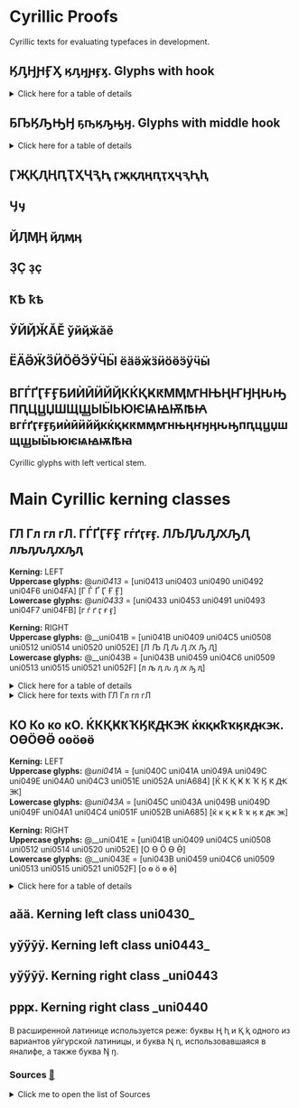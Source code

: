 # Cyrillic Proofs  
  
Cyrillic texts for evaluating typefaces in development. 
  
## ӃԒӇԨӺӼ ӄԓӈԩӻӽ. Glyphs with hook   
  
<details>
  <summary>Click here for a table of details</summary>  
      
| Code | Char | Image | Language |  
|:---- |:---- |:---- |:---- |  
| uni04C3 | Ӄ | <img src="https://github.com/StefanPeev/Common-Serif/blob/main/images/uni04C3_Ka_With_Hook.png" width="100" /> | Chukchi, Koryak, Alyutor, Itelmen, Yukaghir, Yupik, Aleut, Nivkh, Ket, Tofalar, Selkup |   
</details> 
  
## ҔҦӃԠԢӇ ҕҧӄԡԣӈ. Glyphs with middle hook  
  
<details>
  <summary>Click here for a table of details</summary>  
    
| Code | Char | Image | Language |  
|:---- |:---- |:---- |:---- |  
| uni0494 | Ҕ | <img src="https://github.com/StefanPeev/Common-Serif/blob/main/images/uni0494_Ghe_With_Middle_Hook.png" width="100" /> | Abkhaz, Yakut |  
| uni04A6 | Ҧ | <img src="https://github.com/StefanPeev/Common-Serif/blob/main/images/uni04А6_Pe_With_Middle_Hook.png" width="100" /> | Abkhaz |  
| uni0520 | Ԡ | <img src="https://github.com/StefanPeev/Common-Serif/blob/main/images/uni0520_El_With_Middle_Hook.png" width="100" /> | Abkhaz, Chuvash |  
| uni0522 | Ԣ | <img src="https://github.com/StefanPeev/Common-Serif/blob/main/images/uni0522_En_With_Middle_Hook.png" width="100" /> | Chuvash |  
</details>  
  
## ӶҖҚԮҢԤҬҲҶԆԦ ӷҗқԯңԥҭҳҷԇԦԧ  
## Ӌӌ  
## ҊӅӍӉ ҋӆӎӊ 
## ҘҪ ҙҫ  
## ҞҌ ҟҍ  
## ЎЙҊӁӐӖ ўйҋӂӑӗ  
## ЁӒӚӜӞӤӦӪӬӰӴӸ ёӓӛӝӟӥӧӫӭӱӵӹ  
## ВГЃҐӶҒӺҔИЍӢӤЙҊКЌҚҜԞМӍꙦНЊҢҤӇӉԊԢПԤЦꚎЏШЩꚖЫӸЬЮѤѨꙜѬꙒꙖ вгѓґӷғӻҕиѝӣӥйҋкќқҝԟмӎꙧнњңҥӈӊԋԣпԥцꚏџшщꚗыӹьюѥѩꙝѭꙓꙗ  
Cyrillic glyphs with left vertical stem.  
   
# Main Cyrillic kerning classes  
## ГЛ Гл гл гЛ. ГЃҐӶҒӺ гѓґӷғӻ. ЛЉӅԈԒԔԠԮ лљӆԉԓԕԡԯ    
  
**Kerning:** LEFT  
**Uppercase glyphs:** @_uni0413_ = [uni0413 uni0403 uni0490 uni0492 uni04F6 uni04FA] [Г Ѓ Ґ Ӷ Ғ Ӻ]   
**Lowercase glyphs:** @_uni0433_ = [uni0433 uni0453 uni0491 uni0493 uni04F7 uni04FB] [г ѓ ґ ӷ ғ ӻ]  
  
**Kerning:** RIGHT  
**Uppercase glyphs:** @__uni041B = [uni041B uni0409 uni04C5 uni0508 uni0512 uni0514 uni0520 uni052E] [Л Љ Ӆ Ԉ Ԓ Ԕ Ԡ Ԯ]   
**Lowercase glyphs:** @__uni043B = [uni043B uni0459 uni04C6 uni0509 uni0513 uni0515 uni0521 uni052F] [л љ ӆ ԉ ԓ ԕ ԡ ԯ]  
    
  
<details>
  <summary>Click here for a table of details</summary>  
      
| Kerning left. Class uni0413_ and class uni0433_ | Kerning right. Class _uni041B and class _uni043B |  
|:---- |:---- |  
| **Г Ѓ Ґ Ӷ Ғ Ӻ г ѓ ґ ӷ ғ ӻ** uni0413 uni0403 uni0490 uni0492 uni04F6 uni04FA uni0433 uni0453 uni0491 uni0493 uni04F7 uni04FB | **Л Љ Ӆ Ԉ Ԓ Ԕ Ԡ Ԯ л љ ӆ ԉ ԓ ԕ ԡ ԯ** uni041B uni0409 uni04C5 uni0508 uni0512 uni0514 uni0520 uni052E uni043B uni0459 uni04C6 uni0509 uni0513 uni0515 uni0521 uni052F |   
</details>  
  
<details>
  <summary>Click here for texts with ГЛ Гл гл гЛ</summary>  
      
| ГЛ | гл |  
|:---- |:---- |  
| ГЛИ ГЛО ГЛЯ ИГЛ ОГЛ ЦГЛ БИГЛ БОГЛ ГЛАВ ГЛАД ГЛАЗ ГЛАН ГЛАС ГЛАЦ ГЛЕБ ГЛЕВ ГЛЕД ГЛЕЗ ГЛЕЙ ГЛЕК ГЛЕН ГЛЕР ГЛЕС ГЛЕТ ГЛИБ ГЛИД ГЛИК ГЛИН ГЛИФ ГЛИЯ ГЛКС ГЛОГ ГЛОД ГЛОК ГЛОМ ГЛОТ ГЛУК ГЛУМ ГЛЮК ГЛЁГ ГЛЁН ИГЛА ИГЛЗ ИГЛУ ИГЛЫ МГЛА МГЛУ МУГЛ ОГЛЫ УГЛА УГЛЕ УГЛЫ УГЛЬ УГЛЯ ФОГЛ ЩЕГЛ ЭГЛА ЭГЛИ ЭГЛЬ ЭНГЛ ЮГЛА ЯГЛА ЁГЛА АГЛАЙ АГЛАЯ АГЛИШ АГЛОС АНГЛО АНГЛЫ АНГЛЬ БАГЛИ БЕГЛИ БЕГЛО БЕГЛЬ БЕЙГЛ БИГЛЬ БОГГЛ БУГЛЕ ВГЛОТ ВЕГЛА ГИГЛО ГЛААД ГЛАВА ГЛАВК ГЛАДЬ ГЛАЖЕ ГЛАЖИ ГЛАЙД ГЛАМЯ ГЛАНД ГЛАНЕ ГЛАНЦ ГЛАСС ГЛАТТ ГЛАХИ ГЛАШУ ГЛЕЙН ГЛЕЛЕ ГЛЕМС ГЛЕНА ГЛЕНН ГЛЕНУ ГЛЕНЬ ГЛЕРА ГЛЕФА ГЛЕЧА ГЛИБА ГЛИВА ГЛИЕЖ ГЛИЗЕ ГЛИК- ГЛИКО ГЛИМА ГЛИНА ГЛИНН ГЛИНТ ГЛИНЫ ГЛИО- ГЛИОЗ ГЛИОН ГЛИПТ ГЛИСТ ГЛИТЧ ГЛИЭР ГЛОБА ГЛОБС ГЛОБЫ ГЛОВЕ ГЛОДИ ГЛОДЫ ГЛОНН ГЛОСА ГЛОТЫ ГЛОЯХ ГЛУБЬ ГЛУЗГ ГЛУЗД ГЛУПО ГЛУСК ГЛУХИ ГЛУХО ГЛУША ГЛУШЕ ГЛУШЬ ГЛЫБА ГЛЫЖА ГЛЮК- ГЛЮКИ ГЛЮОН ГЛЯДИ ГЛЯДЬ ГЛЯСЕ ГЛЁТТ ГУГЛЯ ДАГЛЫ ДЕГЛИ ДЕГЛО ДИНГЛ ЕГЛИЧ ЕГЛОН ЖОНГЛ ЗИГЛЕ ИГЛЕН ИГЛИК ИГЛЬС ИШГЛЬ КАГЛА КЕГЛИ КЕГЛЬ КЕГЛЯ КУГЛЬ ЛИНГЛ ЛЁГЛЕ МГЛИН МИГЛИ МИГЛО МУГЛА МУГЛЫ МЯГЛЫ НАГЛИ НАГЛО НАГЛЬ НЕГЛА НЕГЛИ НЕЙГЛ ОГЛАТ ОГЛЕД ОГЛИШ ОГЛОМ ОНГЛЬ ПАГЛЬ ПИГЛУ РЕГЛА РИГЛА РИГЛИ РИГЛЬ РОГЛА РЁГЛЕ СГЛАЗ СЕГЛА СИГЛА СИНГЛ СОГЛО СЯГЛО ТАНГЛ ТИГЛЕ ТИГЛЬ ТЯГЛО УГГЛА УГЛАН УГЛЕЦ УГЛИЧ УГЛОВ УГЛОМ УГЛЯН ФИГЛИ ФИГЛЯ ФОГЛЬ ФУГЛИ ФЁГЛЁ ХОГЛА ХУГЛИ ЦИГЛА ЧЕГЛА ЧИГЛА ШАГЛА ШЕГЛА ШИГЛЬ ШОГЛА ЩЕГЛА ЩЕГЛЫ ЩОГЛА ЭГЛИЕ ЭГЛОН ЭГЛОУ ЭГЛЁН ЭНГЛА ЭРГЛЕ ЭРГЛИ ЮГЛАС ЮГЛЕР ЯГЛОМ ЯГЛУШ АГЛАИЙ АГЛАЙЯ АГЛЕНЬ АГЛОБИ АГЛОНА АНГЛЕЗ АНГЛЕС АНГЛЕТ АНГЛИЕ АНГЛИЯ АНГЛСИ БАГЛАИ БАГЛАЙ БАГЛАН БАДГЛИ БАНГЛИ БЕГЛАЯ БЕГЛЕЖ БЕГЛЕЦ БЕГЛОВ БЕГЛЫЙ БИГГЛЗ БИГЛЕН БИГЛЯР БИНГЛИ БУГЛАЗ БУГЛАИ БУГЛЕН БУГЛОВ БУРГЛА ВАЙГЛЬ ВГЛАВЬ ВГЛАДЬ ВГЛУБЬ ВЕЙГЛЯ ВЕНГЛЕ ВЕНГЛЬ ВЗГЛЯД ВИГЛАФ ВИГЛИЦ ВОГЛЕР ВУГЛАН ВУГЛЯР ВЫГЛЕН ВЁРГЛЬ ГЛАВАН ГЛАВКА ГЛАВЫЙ ГЛАГОЛ ГЛАДАУ ГЛАДИЙ ГЛАДКО ГЛАДУН ГЛАДУШ ГЛАДЫШ ГЛАЖКА ГЛАЗАУ ГЛАЗГО ГЛАЗЕР ГЛАЗЕТ ГЛАЗИН ГЛАЗКИ ГЛАЗМА ГЛАЗОВ ГЛАЗОК ГЛАЗУН ГЛАЙНА ГЛАМИС ГЛАМОЧ ГЛАМУР ГЛАНДА ГЛАНДЫ ГЛАНОН ГЛАППА ГЛАРУС ГЛАСИС ГЛАСНО ГЛАССА ГЛАСЬЕ ГЛАУКС ГЛАШИН ГЛБОКЕ ГЛЕБИЧ ГЛЕБКА ГЛЕБКИ ГЛЕБКО ГЛЕБЛЬ ГЛЕБОВ ГЛЕВИЦ ГЛЕДЕН ГЛЕДКА ГЛЕЗЕН ГЛЕЗЕР ГЛЕЗНО ГЛЕЗОС ГЛЕЙДС ГЛЕЙКИ ГЛЕНБИ ГЛЕНДО ГЛЕНИК ГЛЕНИЯ ГЛЕНКО ГЛЕННЕ ГЛЕННИ ГЛЕРАУ ГЛЕЧЕР ГЛЕЧИК ГЛИВИН ГЛИЗЕР ГЛИКАС ГЛИКО- ГЛИКОН ГЛИМУР ГЛИНДЕ ГЛИНЕЦ ГЛИНИН ГЛИНКА ГЛИНКЕ ГЛИНКИ ГЛИННО ГЛИНОЕ ГЛИНОЗ ГЛИНСК ГЛИНЧА ГЛИОМА ГЛИСОН ГЛИСТА ГЛИСТЫ ГЛИЦИН ГЛИШИЧ ГЛОБАР ГЛОБЕН ГЛОБИН ГЛОБИШ ГЛОБУС ГЛОВЕР ГЛОВНО ГЛОГЕР ГЛОГУВ ГЛОЖАН ГЛОЖИН ГЛОММА ГЛОМУС ГЛОНТИ ГЛОРИЯ ГЛОСС- ГЛОССА ГЛОТКА ГЛОТОВ ГЛОТОК ГЛУБЖЕ ГЛУБКИ ГЛУБЛЯ ГЛУЗДЫ ГЛУЗЕК ГЛУМЕЦ ГЛУМЧЕ ГЛУПАЯ ГЛУПЕЦ ГЛУПЫЙ ГЛУПЫШ ГЛУТИН ГЛУТНЯ ГЛУХАР ГЛУХАЯ ГЛУХИХ ГЛУХОВ ГЛУХОЕ ГЛУХОЙ ГЛУХУВ ГЛУЧИН ГЛУШЕЦ ГЛУШИН ГЛУШКА ГЛУШКИ ГЛУШКО ГЛУШНИ ГЛУШНЯ ГЛЫБКА ГЛЫБКИ ГЛЫБОВ ГЛЫБОЧ ГЛЫСВА ГЛЭДИС ГЛЭШОУ ГЛЮИРА ГЛЮКО- ГЛЮКОЗ ГЛЮМЕР ГЛЮОНЫ ГЛЮТЕН ГЛЯДЕН ГЛЯДИН ГЛЯДКИ ГЛЯДНЯ ГЛЯНЕЦ ГЛЯССЕ ГРИГЛА ГУНГЛЬ ДАНГЛА ДЖИНГЛ ДОГЛЯД ДРЕГЛЯ ДУГЛАС ЕГЛИЗИ ЕГЛИНА ЕГЛИНО ЕГЛОВО ЖГЛИНО ЗАГЛИК ЗАГЛОТ ЗАГЛУЛ ЗАНГЛА ЗИГЛЕР ЗИГЛЕС ИГЛИКА ИГЛИНГ ИГЛИНО ИГЛИЦА ИГЛОВО ИГЛТОН ИГЛЪЯХ ИГЛЯНИ ИНГЛБИ ИНГЛИН ИНГЛИС ИНГЛИШ ИШЫГЛЫ ЙОГЛАВ КАНГЛА КАНГЛЫ КОГЛИН КРАГЛЯ КРУГЛО КУГЛЕР КУИГЛИ ЛАГЛАН ЛЕГЛИЗ ЛЕГЛЫЙ ЛЕНГЛИ ЛОГЛАН ЛОНГЛА ЛОНГЛИ ЛУГЛАГ ЛЭНГЛИ ЛЁГЛЫЙ Л’ЭГЛЬ МАГЛАГ МАГЛАЙ МАГЛАН МАГЛЕВ МАГЛИЧ МАГЛОД МАНГЛЬ МАУГЛИ МЕГЛЕН МЕГЛИЧ МЕГЛОС МОЗГЛО МОЗГЛЯ МОНГЛА МУГЛАН МЫГЛЕН МЫГЛИЖ НАГЛЕР НАГЛЕЦ НАГЛИС НАГЛЫЙ НИГГЛИ ОГЛАЛА ОГЛАНЫ ОГЛЕЙЗ ОГЛУЗД ОТАГЛЫ ОТГЛАС ПАЭГЛЕ ПОГЛЯД ПРЕГЛЬ ПРИНГЛ ПРУГЛЫ ПРЯГЛА РАГГЛЗ РАГЛАЙ РАГЛАН РЕГЛАН РЕГЛЕТ РОГЛЕЦ САГЛАМ САНГЛИ СГЛАЖУ СГЛУПА СЕВОГЛ СИГЛЕР СМИГЛЫ СОГЛАС СПЯГЛО СТЫГЛА СТЯГЛЫ СУГЛАН СЫГЛЭГ ТАГЛАН ТАГЛЕЙ ТАГЛИТ ТАГЛИШ ТАНГЛА ТОГЛЫЙ ТРИГЛЫ ТУГЛАК ТУГЛАС ТЭНГЛИ ТЯГЛЕЦ ТЯГЛОВ ТЯГЛОЕ ТЯГЛЫЙ ТЁГЛАГ УАРГЛА УГЛАВА УГЛАМИ УГЛАТА УГЛЕВО УГЛЕЦЫ УГЛИЧИ УГЛИЩЕ УГЛОВА УГЛОВО УГЛУБЛ УГЛЫНЬ УГЛЯНЫ УСУГЛИ ФАЙГЛЬ ФИГЛЯР ФОГЛЕР ФУГЛОЙ ХЕГЛИГ ХЁУГЛИ ЦАНГЛА ЦЕГЛЕД ЦЕГЛУВ ЦИГЛЕР ЦУГЛЕЙ ЧАГЛАР ЧАГЛИН ЧЕГЛОК ЧЕГЛЫЙ ЧОГЛОК ШАНГЛА ШВЕГЛА ШЛЕГЛЬ ШМЫГЛИ ЩЕГЛЕЦ ЩЕГЛОВ ЭГЛИНГ ЭНГЛЕР ЭНГЛИН ЭРГЛИС ЭРЕГЛИ ЯГЛИТЬ ЁГЛИНО АГЛАВРА АГЛАИДА АГЛАСУН АГЛИБОЛ АГЛИКОН АГЛИПАЙ АГЛУОНА АГЛЮКОН АМУОГЛЫ АНАГЛИФ АНГЛАДА АНГЛИЯ! АНГЛТОН АРГЛТОН БАГЛЕРЫ БАГЛИЦЫ БАГЛУНГ БЕГЛЕТИ БЕГЛЕЦЫ БЕГЛИЦА БЕГЛОВО БЕГЛУЦИ БЕЙОГЛУ БЕРГЛЕЗ БЕРГЛЕН БИГЛАНД БРЮГЛЕН БУГЛАКИ БУГЛЕНЬ БУРГЛАР БЫГЛУВЬ БЮГЛАНН БЮРГЛЕН ВГЛУХУЮ ВДОГЛЯД ВЗГЛЯДЫ ВИГГЛЕР ВИГЛИНО ВИГЛИУС ВИЛЬГЛИ ВОЗГЛАС ВОЛГЛЫЙ ВЫГЛЕТЬ ВЫГЛЯЖУ ГАГАГЛЯ ГАГЛОВО ГАГЛОЕВ ГАНГЛИЙ ГЕОГЛИФ ГЕРОГЛЫ ГЛАБЕЛЬ ГЛАВАНИ ГЛАВАРЬ ГЛАВАЦИ ГЛАВБУХ ГЛАВКЕТ ГЛАВКОМ ГЛАВКОН ГЛАВКОС ГЛАВНИК ГЛАВНОЕ ГЛАВНЫЙ ГЛАВРЕЖ ГЛАВЦИЯ ГЛАГОЛЬ ГЛАДБАХ ГЛАДБЕК ГЛАДЗОР ГЛАДИТЬ ГЛАДИУС ГЛАДКАЯ ГЛАДКИЙ ГЛАДКИХ ГЛАДКОВ ГЛАДКОЕ ГЛАДНЫЙ ГЛАДЫШИ ГЛАЖЕВА ГЛАЖЕВО ГЛАЗАЧИ ГЛАЗЕРА ГЛАЗЕТЬ ГЛАЗИХА ГЛАЗИЩЕ ГЛАЗИЩИ ГЛАЗКОВ ГЛАЗНИК ГЛАЗНОЙ ГЛАЗОВА ГЛАЗОВО ГЛАЗУНЫ ГЛАЗУПС ГЛАЗУРЬ ГЛАЗЬ-Ю ГЛАЗЬЕВ ГЛАЙРИЧ ГЛАНДОР ГЛАНЕГГ ГЛАРЕАН ГЛАСГОУ ГЛАСИТЬ ГЛАСНАЯ ГЛАСНЫЕ ГЛАСНЫЙ ГЛАССАН ГЛАССЕР ГЛАССОН ГЛАСТУЛ ГЛАТТЕН ГЛАУБЕР ГЛАУБИЦ ГЛАУБИЧ ГЛАУХАУ ГЛАУЦИГ ГЛАУЦИН ГЛАУЭРТ ГЛАФИРА ГЛАШАТЬ ГЛАШНИК ГЛАШТИН ГЛЕБЕНИ ГЛЕБОВА ГЛЕБОВО ГЛЕБОВЫ ГЛЕВАХА ГЛЕДАЦИ ГЛЕЗКИЙ ГЛЕЙЗЕР ГЛЕЙШЕР ГЛЕМЗЕР ГЛЕНАРА ГЛЕНВЕХ ГЛЕНВУД ГЛЕНВЬЮ ГЛЕНЕЛГ ГЛЕНИЛИ ГЛЕННОН ГЛЕНРОК ГЛЕНТИС ГЛЕТЧЕР ГЛЕЩАВА ГЛИАДИН ГЛИВИЦЕ ГЛИЗАЛЬ ГЛИКАЛИ ГЛИКАНЫ ГЛИКМАН ГЛИКОЛИ ГЛИНДОН ГЛИНИНО ГЛИНИЦА ГЛИНИЦЫ ГЛИНИЩЕ ГЛИНИЩИ ГЛИНКИН ГЛИНКОВ ГЛИННАЯ ГЛИННИК ГЛИННОЕ ГЛИНСКО ГЛИНЯНЕ ГЛИНЯНЫ ГЛИОЦИТ ГЛИПАТЬ ГЛИСОНА ГЛИССАД ГЛИССАН ГЛИССЕР ГЛИССОН ГЛИФАДА ГЛИЦЕРЫ ГЛИЦИДЫ ГЛИЦИНА ГЛОБЕНА ГЛОБИНО ГЛОБИНЫ ГЛОБИЦЫ ГЛОБУЛА ГЛОБУЛИ ГЛОБУЛЫ ГЛОБЭКС ГЛОГИНО ГЛОГНИЦ ГЛОГОВА ГЛОГОВО ГЛОДАТЬ ГЛОДОВО ГЛОДОСЫ ГЛОДУНЫ ГЛОДЯНЫ ГЛОЖЕНЕ ГЛОЗМАН ГЛОМЕЛЬ ГЛОМУША ГЛОНАСС ГЛОППЕН ГЛОРЬЁЗ ГЛОССИТ ГЛОССО- ГЛОСТЕР ГЛОТАТЬ ГЛОТИХА ГЛОТОВО ГЛОТОВЫ ГЛОТТЕР ГЛУБИНА ГЛУБИНЫ ГЛУБНИК ГЛУБОКО ГЛУБЧИН ГЛУДКИЙ ГЛУЗМАН ГЛУМИНА ГЛУМИТЬ ГЛУМИЦЫ ГЛУМОВО ГЛУПАЯ… ГЛУПЕТЬ ГЛУПИТЬ ГЛУПЧУВ ГЛУПЫШИ ГЛУСИТЬ ГЛУСКИН ГЛУХАРИ ГЛУХАРЬ ГЛУХАЧИ ГЛУХИНО ГЛУХОВА ГЛУХОВО ГЛУХОТА ГЛУШАТА ГЛУШАЧИ ГЛУШИНА ГЛУШИТЬ ГЛУШИХА ГЛУШИЦА ГЛУШИЦЫ ГЛУШКОВ ГЛУШНИК ГЛУШНЯК ГЛУЩИТЬ ГЛХАТУН ГЛЫБИНА ГЛЫБИЩА ГЛЫБНОЕ ГЛЭДУИН ГЛЭСКОК ГЛЮГОВО ГЛЮЗИНГ ГЛЮКАНЫ ГЛЮКАТЬ ГЛЮКМАН ГЛЮКОЗА ГЛЮОНИЙ ГЛЮЦИДЫ ГЛЯДЕНЬ ГЛЯДЕТЬ ГЛЯДИНО ГЛЯДИТЕ ГЛЯДИШЬ ГЛЯНУТЬ ГЛЯЦИАЛ ГЛЁДНИЦ ГОГЛАНД ГОГЛИХА ГЁРОГЛЫ ДАГЛИКС ДАНГЛОУ ДЕГЛАВС ДЕНГЛИШ ДЖУНГЛИ ДЗЕГЛИС ДРЫГЛОВ ДУГЛАСА ДУГЛАСЫ ДЯГЛЕВО ЕГЛИНКА ЖАБАГЛЫ ЖАГЛИЦА ЖЕГЛИЦА ЖЕГЛОВО ЖОНГЛЕР ЖОНГЛЁР ЗАГЛАЗА ЗАГЛОБА ЗАГЛЫБИ ЗАКРУГЛ ЗАМГЛАЙ ЗООГЛЕЯ ИГЛ-ВЬЮ ИГЛЕСИА ИГЛОВАШ ИГЛОВОЙ ИГЛОВЫЕ ИГЛУЛИК ИГЛЯНКИ ИК-ИГЛЬ ИНГЛАНД | гли гло гля игл огл цгл бигл богл глав глад глаз глан глас глац глеб глев глед глез глей глек глен глер глес глет глиб глид глик глин глиф глия глкс глог глод глок глом глот глук глум глюк глёг глён игла иглз иглу иглы мгла мглу мугл оглы угла угле углы угль угля фогл щегл эгла эгли эгль энгл югла ягла ёгла аглай аглая аглиш аглос англо англы англь багли бегли бегло бегль бейгл бигль боггл бугле вглот вегла гигло глаад глава главк гладь глаже глажи глайд гламя гланд глане гланц гласс глатт глахи глашу глейн глеле глемс глена гленн глену глень глера глефа глеча глиба глива глиеж глизе глик- глико глима глина глинн глинт глины глио- глиоз глион глипт глист глитч глиэр глоба глобс глобы глове глоди глоды глонн глоса глоты глоях глубь глузг глузд глупо глуск глухи глухо глуша глуше глушь глыба глыжа глюк- глюки глюон гляди глядь глясе глётт гугля даглы дегли дегло дингл еглич еглон жонгл зигле иглен иглик игльс ишгль кагла кегли кегль кегля кугль лингл лёгле мглин мигли мигло мугла муглы мяглы нагли нагло нагль негла негли нейгл оглат оглед оглиш оглом онгль пагль пиглу регла ригла ригли ригль рогла рёгле сглаз сегла сигла сингл согло сягло тангл тигле тигль тягло уггла углан углец углич углов углом углян фигли фигля фогль фугли фёглё хогла хугли цигла чегла чигла шагла шегла шигль шогла щегла щеглы щогла эглие эглон эглоу эглён энгла эргле эргли юглас юглер яглом яглуш аглаий аглайя аглень аглоби аглона англез англес англет англие англия англси баглаи баглай баглан бадгли бангли беглая беглеж беглец беглов беглый бигглз биглен бигляр бингли буглаз буглаи буглен буглов бургла вайгль вглавь вгладь вглубь вейгля венгле венгль взгляд виглаф виглиц воглер вуглан вугляр выглен вёргль главан главка главый глагол гладау гладий гладко гладун гладуш гладыш глажка глазау глазго глазер глазет глазин глазки глазма глазов глазок глазун глайна гламис гламоч гламур гланда гланды гланон глаппа гларус гласис гласно гласса гласье глаукс глашин глбоке глебич глебка глебки глебко глебль глебов глевиц гледен гледка глезен глезер глезно глезос глейдс глейки гленби глендо гленик гления гленко гленне гленни глерау глечер глечик гливин глизер гликас глико- гликон глимур глинде глинец глинин глинка глинке глинки глинно глиное глиноз глинск глинча глиома глисон глиста глисты глицин глишич глобар глобен глобин глобиш глобус гловер гловно глогер глогув гложан гложин гломма гломус глонти глория глосс- глосса глотка глотов глоток глубже глубки глубля глузды глузек глумец глумче глупая глупец глупый глупыш глутин глутня глухар глухая глухих глухов глухое глухой глухув глучин глушец глушин глушка глушки глушко глушни глушня глыбка глыбки глыбов глыбоч глысва глэдис глэшоу глюира глюко- глюкоз глюмер глюоны глютен гляден глядин глядки глядня глянец гляссе григла гунгль дангла джингл догляд дрегля дуглас еглизи еглина еглино еглово жглино заглик заглот заглул зангла зиглер зиглес иглика иглинг иглино иглица иглово иглтон иглъях игляни инглби инглин инглис инглиш ишыглы йоглав кангла канглы коглин крагля кругло куглер куигли лаглан леглиз леглый ленгли логлан лонгла лонгли луглаг лэнгли лёглый л’эгль маглаг маглай маглан маглев маглич маглод мангль маугли меглен меглич меглос мозгло мозгля монгла муглан мыглен мыглиж наглер наглец наглис наглый ниггли оглала огланы оглейз оглузд отаглы отглас паэгле погляд прегль прингл пруглы прягла рагглз раглай раглан реглан реглет роглец саглам сангли сглажу сглупа севогл сиглер смиглы соглас спягло стыгла стяглы суглан сыглэг таглан таглей таглит таглиш тангла тоглый триглы туглак туглас тэнгли тяглец тяглов тяглое тяглый тёглаг уаргла углава углами углата углево углецы угличи углище углова углово углубл углынь угляны усугли файгль фигляр фоглер фуглой хеглиг хёугли цангла цеглед цеглув циглер цуглей чаглар чаглин чеглок чеглый чоглок шангла швегла шлегль шмыгли щеглец щеглов эглинг энглер энглин эрглис эрегли яглить ёглино аглавра аглаида агласун аглибол агликон аглипай аглуона аглюкон амуоглы анаглиф англада англия! англтон арглтон баглеры баглицы баглунг беглети беглецы беглица беглово беглуци бейоглу берглез берглен бигланд брюглен буглаки буглень бурглар быглувь бюгланн бюрглен вглухую вдогляд взгляды вигглер виглино виглиус вильгли возглас волглый выглеть выгляжу гагагля гаглово гаглоев ганглий геоглиф героглы глабель главани главарь главаци главбух главкет главком главкон главкос главник главное главный главреж главция глаголь гладбах гладбек гладзор гладить гладиус гладкая гладкий гладких гладков гладкое гладный гладыши глажева глажево глазачи глазера глазеть глазиха глазище глазищи глазков глазник глазной глазова глазово глазуны глазупс глазурь глазь-ю глазьев глайрич гландор гланегг глареан гласгоу гласить гласная гласные гласный глассан глассер глассон гластул глаттен глаубер глаубиц глаубич глаухау глауциг глауцин глауэрт глафира глашать глашник глаштин глебени глебова глебово глебовы глеваха гледаци глезкий глейзер глейшер глемзер гленара гленвех гленвуд гленвью гленелг гленили гленнон гленрок глентис глетчер глещава глиадин гливице глизаль гликали гликаны гликман гликоли глиндон глинино глиница глиницы глинище глинищи глинкин глинков глинная глинник глинное глинско глиняне глиняны глиоцит глипать глисона глиссад глиссан глиссер глиссон глифада глицеры глициды глицина глобена глобино глобины глобицы глобула глобули глобулы глобэкс глогино глогниц глогова глогово глодать глодово глодосы глодуны глодяны гложене глозман гломель гломуша глонасс глоппен глорьёз глоссит глоссо- глостер глотать глотиха глотово глотовы глоттер глубина глубины глубник глубоко глубчин глудкий глузман глумина глумить глумицы глумово глупая… глупеть глупить глупчув глупыши глусить глускин глухари глухарь глухачи глухино глухова глухово глухота глушата глушачи глушина глушить глушиха глушица глушицы глушков глушник глушняк глущить глхатун глыбина глыбища глыбное глэдуин глэскок глюгово глюзинг глюканы глюкать глюкман глюкоза глюоний глюциды глядень глядеть глядино глядите глядишь глянуть гляциал глёдниц гогланд гоглиха гёроглы дагликс данглоу деглавс денглиш джунгли дзеглис дрыглов дугласа дугласы дяглево еглинка жабаглы жаглица жеглица жеглово жонглер жонглёр заглаза заглоба заглыби закругл замглай зооглея игл-вью иглесиа игловаш игловой игловые иглулик иглянки ик-игль ингланд |   
</details>    
   
   
## КО Ко ко кО. ЌКҚҜҞҠӃԞԪꚄ ќкқҝҟҡӄԟԫꚅ. ОѲӦӨӪ оѳӧөӫ  
  
**Kerning:** LEFT  
**Uppercase glyphs:** @_uni041A_ = [uni040C uni041A uni049A uni049C uni049E uni04A0 uni04C3 uni051E uni052A uniA684] [Ќ К Қ Ҝ Ҟ Ҡ Ӄ Ԟ Ԫ Ꚅ]   
**Lowercase glyphs:** @_uni043A_ = [uni045C uni043A uni049B uni049D uni049F uni04A1 uni04C4 uni051F uni052B uniA685] [ќ к қ ҝ ҟ ҡ ӄ ԟ ԫ ꚅ]  
  
**Kerning:** RIGHT  
**Uppercase glyphs:** @__uni041E = [uni041B uni0409 uni04C5 uni0508 uni0512 uni0514 uni0520 uni052E] [О Ѳ Ӧ Ө Ӫ]   
**Lowercase glyphs:** @__uni043E = [uni043B uni0459 uni04C6 uni0509 uni0513 uni0515 uni0521 uni052F] [о ѳ ӧ ө ӫ]    
    
  
<details>
  <summary>Click here for a table of details</summary>  
      
| Kerning left. Class uni041A_ and class uni043A_ | Kerning right. Class _uni041E and class _uni043E |  
|:---- |:---- |  
| **Ќ К Қ Ҝ Ҟ Ҡ Ӄ Ԟ Ԫ Ꚅ ќ к қ ҝ ҟ ҡ ӄ ԟ ԫ ꚅ** uni040C uni041A uni049A uni049C uni049E uni04A0 uni04C3 uni051E uni052A uniA684 uni045C uni043A uni049B uni049D uni049F uni04A1 uni04C4 uni051F uni052B uniA685 | **О Ѳ Ӧ Ө Ӫ о ѳ ӧ ө ӫ** uni041B uni0409 uni04C5 uni0508 uni0512 uni0514 uni0520 uni052E uni043B uni0459 uni04C6 uni0509 uni0513 uni0515 uni0521 uni052F |   
</details>  
    
  
## аӑӓ. Kerning left class uni0430_  
## уўӳӯӱ. Kerning left class uni0443_  
## уўӳӯӱ. Kerning right class _uni0443  
## рҏԗ. Kerning right class _uni0440  
  
  
В расширенной латинице используется реже: буквы Ⱨ ⱨ и Ⱪ ⱪ одного из вариантов уйгурской латиницы, и буква Ꞑ ꞑ, использовавшаяся в яналифе, а также буква Ŋ ŋ.  
  
### <a id=src></a>Sources [:arrows_counterclockwise:](#tc_src)  
   
<details>
  <summary>Click me to open the list of Sources</summary>  
  
+ Kostas Bartsokas. [Cyrillic Proofs](https://github.com/kosbarts/Commissioner/tree/master/documentation/proofs/Cyrillic%20Proofs)  
+ r12a. [Script links. Cyrillic](https://r12a.github.io/scripts/links.html?iso=cyrl)  
+ r12a. [All Cyrillic](https://r12a.github.io/pickers/cyrl-all/index.html)  
+ r12a. [Cyrillic](https://r12a.github.io/uniview/index.html?block=cyrillic#title)  
+ Eymen Efe Altun. [All words in all languages](https://github.com/eymenefealtun/all-words-in-all-languages)  
+ Hermit Dave. [Frequency Words](https://github.com/hermitdave/FrequencyWords)  
</details>  
  